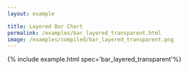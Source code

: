 ```yaml
---
layout: example

title: Layered Bar Chart
permalink: /examples/bar_layered_transparent.html
image: /examples/compiled/bar_layered_transparent.png
---
```




{% include example.html spec='bar_layered_transparent'%}
